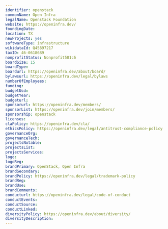 ```yaml
---
identifier: openstack
commonName: Open Infra
legalName: Openstack Foundation
website: https://openinfra.dev/
foundingDate: 
location: TX
newProjects: yes
softwareType: infrastructure
wikidataId: Q45897217
taxID: 46-0618689
nonprofitStatus: Nonprofit501c6
boardSize: 15
boardType: 
boardurl: https://openinfra.dev/about/board/
bylawsurl: https://openinfra.dev/legal/bylaws
numberOfEmployees: 
funding: 
budgetUsd: 
budgetYear:
budgeturl: 
sponsorurl: https://openinfra.dev/members/
sponsorList: https://openinfra.dev/join/members/
sponsorship: openstack
licenses: 
claPolicy: https://openinfra.dev/cla/
ethicsPolicy: https://openinfra.dev/legal/antitrust-compliance-policy
governanceOrg: 
governanceTech: 
projectsNotable: 
projectsList: 
projectsServices: 
logo: 
logoReg: 
brandPrimary: OpenStack, Open Infra
brandSecondary: 
brandPolicy: https://openinfra.dev/legal/trademark-policy
brandReg: 
brandUse: 
brandComments: 
conducturl: https://openinfra.dev/legal/code-of-conduct
conductEvents:
conductSource: 
conductLinked: 
diversityPolicy: https://openinfra.dev/about/diversity/
diversityDescription: 
---
```

